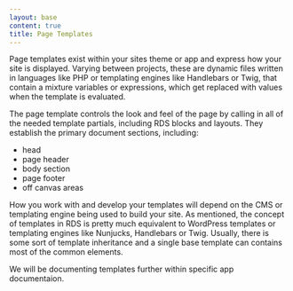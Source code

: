 ```yaml
---
layout: base
content: true
title: Page Templates
---
```

Page templates exist within your sites theme or app and express how your site is displayed. Varying between projects, these are dynamic files written in languages like PHP or templating engines like Handlebars or Twig, that contain a mixture variables or expressions, which get replaced with values when the template is evaluated.

The page template controls the look and feel of the page by calling in all of the needed template partials, including RDS blocks and layouts. They establish the primary document sections, including:

- head
- page header
- body section
- page footer
- off canvas areas

How you work with and develop your templates will depend on the CMS or templating engine being used to build your site. As mentioned, the concept of templates in RDS is pretty much equivalent to WordPress templates or templating engines like Nunjucks, Handlebars or Twig. Usually, there is some sort of template inheritance and a single base template can contains most of the common elements.

We will be documenting templates further within specific app documentaion.
